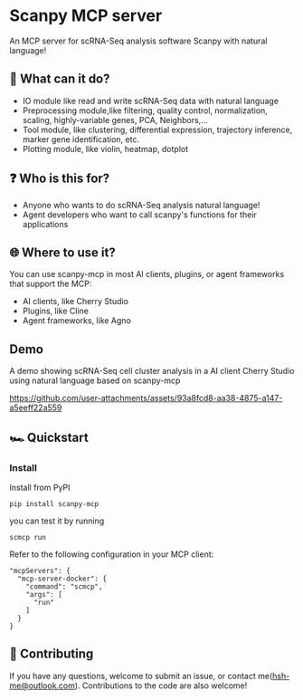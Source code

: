 # Scanpy MCP server

An MCP server for scRNA-Seq analysis software Scanpy with natural language!

## 🪩 What can it do?

- IO module like read and write scRNA-Seq data with natural language
- Preprocessing module,like filtering, quality control, normalization, scaling, highly-variable genes, PCA, Neighbors,...
- Tool module, like clustering, differential expression, trajectory inference, marker gene identification, etc.
- Plotting module, like violin, heatmap, dotplot

## ❓ Who is this for?

- Anyone who wants to do scRNA-Seq analysis natural language!
- Agent developers who want to call scanpy's functions for their applications

## 🌐 Where to use it?

You can use scanpy-mcp in most AI clients, plugins, or agent frameworks that support the MCP:

- AI clients, like Cherry Studio
- Plugins, like Cline
- Agent frameworks, like Agno 

## Demo

A demo showing scRNA-Seq cell cluster analysis in a AI client Cherry Studio using natural language based on scanpy-mcp

https://github.com/user-attachments/assets/93a8fcd8-aa38-4875-a147-a5eeff22a559

## 🏎️ Quickstart

### Install

Install from PyPI
```
pip install scanpy-mcp
```
you can test it by running
```
scmcp run
```


Refer to the following configuration in your MCP client:

```
"mcpServers": {
  "mcp-server-docker": {
    "command": "scmcp",
    "args": [
      "run"
    ]
  }
}
```

## 🤝 Contributing

If you have any questions, welcome to submit an issue, or contact me(hsh-me@outlook.com). Contributions to the code are also welcome!